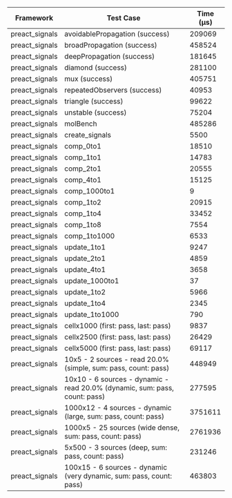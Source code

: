 | Framework | Test Case | Time (μs) |
| --- | --- | --- |
| preact_signals | avoidablePropagation (success) | 209069 |
| preact_signals | broadPropagation (success) | 458524 |
| preact_signals | deepPropagation (success) | 181645 |
| preact_signals | diamond (success) | 281100 |
| preact_signals | mux (success) | 405751 |
| preact_signals | repeatedObservers (success) | 40953 |
| preact_signals | triangle (success) | 99622 |
| preact_signals | unstable (success) | 75204 |
| preact_signals | molBench | 485286 |
| preact_signals | create_signals | 5500 |
| preact_signals | comp_0to1 | 18510 |
| preact_signals | comp_1to1 | 14783 |
| preact_signals | comp_2to1 | 20555 |
| preact_signals | comp_4to1 | 15125 |
| preact_signals | comp_1000to1 | 9 |
| preact_signals | comp_1to2 | 20915 |
| preact_signals | comp_1to4 | 33452 |
| preact_signals | comp_1to8 | 7554 |
| preact_signals | comp_1to1000 | 6533 |
| preact_signals | update_1to1 | 9247 |
| preact_signals | update_2to1 | 4859 |
| preact_signals | update_4to1 | 3658 |
| preact_signals | update_1000to1 | 37 |
| preact_signals | update_1to2 | 5966 |
| preact_signals | update_1to4 | 2345 |
| preact_signals | update_1to1000 | 790 |
| preact_signals | cellx1000 (first: pass, last: pass) | 9837 |
| preact_signals | cellx2500 (first: pass, last: pass) | 26429 |
| preact_signals | cellx5000 (first: pass, last: pass) | 69117 |
| preact_signals | 10x5 - 2 sources - read 20.0% (simple, sum: pass, count: pass) | 448949 |
| preact_signals | 10x10 - 6 sources - dynamic - read 20.0% (dynamic, sum: pass, count: pass) | 277595 |
| preact_signals | 1000x12 - 4 sources - dynamic (large, sum: pass, count: pass) | 3751611 |
| preact_signals | 1000x5 - 25 sources (wide dense, sum: pass, count: pass) | 2761936 |
| preact_signals | 5x500 - 3 sources (deep, sum: pass, count: pass) | 231246 |
| preact_signals | 100x15 - 6 sources - dynamic (very dynamic, sum: pass, count: pass) | 463803 |
